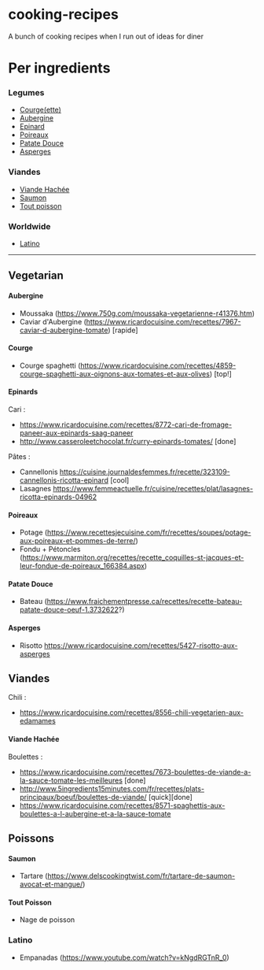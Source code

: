 # cooking-recipes
A bunch of cooking recipes when I run out of ideas for diner

# Per ingredients

### Legumes 
- [Courge(ette)](#Courge)
- [Aubergine](#Aubergine)
- [Epinard](#Epinards)
- [Poireaux](#Poireaux)
- [Patate Douce](#Patate-Douce)
- [Asperges](#Asperges)

### Viandes

- [Viande Hachée](#Viande-Hachée)
- [Saumon](#Saumon)
- [Tout poisson](#Tout-Poisson)

### Worldwide
- [Latino](#Latino)

__________

## Vegetarian

#### Aubergine

- Moussaka (https://www.750g.com/moussaka-vegetarienne-r41376.htm)
- Caviar d'Aubergine (https://www.ricardocuisine.com/recettes/7967-caviar-d-aubergine-tomate) [rapide]

#### Courge

- Courge spaghetti (https://www.ricardocuisine.com/recettes/4859-courge-spaghetti-aux-oignons-aux-tomates-et-aux-olives) [top!]
 
#### Epinards

Cari :
  - https://www.ricardocuisine.com/recettes/8772-cari-de-fromage-paneer-aux-epinards-saag-paneer
  - http://www.casseroleetchocolat.fr/curry-epinards-tomates/ [done]
  
Pâtes :
 - Cannellonis https://cuisine.journaldesfemmes.fr/recette/323109-cannellonis-ricotta-epinard [cool]
 - Lasagnes https://www.femmeactuelle.fr/cuisine/recettes/plat/lasagnes-ricotta-epinards-04962
  
#### Poireaux

- Potage (https://www.recettesjecuisine.com/fr/recettes/soupes/potage-aux-poireaux-et-pommes-de-terre/)
- Fondu + Pétoncles (https://www.marmiton.org/recettes/recette_coquilles-st-jacques-et-leur-fondue-de-poireaux_166384.aspx)

#### Patate Douce

- Bateau (https://www.fraichementpresse.ca/recettes/recette-bateau-patate-douce-oeuf-1.3732622?)

#### Asperges

- Risotto https://www.ricardocuisine.com/recettes/5427-risotto-aux-asperges
 
## Viandes

Chili :
 - https://www.ricardocuisine.com/recettes/8556-chili-vegetarien-aux-edamames

#### Viande Hachée

Boulettes :
  - https://www.ricardocuisine.com/recettes/7673-boulettes-de-viande-a-la-sauce-tomate-les-meilleures [done]
  - http://www.5ingredients15minutes.com/fr/recettes/plats-principaux/boeuf/boulettes-de-viande/ [quick][done]   
  - https://www.ricardocuisine.com/recettes/8571-spaghettis-aux-boulettes-a-l-aubergine-et-a-la-sauce-tomate
  
## Poissons

#### Saumon

- Tartare (https://www.delscookingtwist.com/fr/tartare-de-saumon-avocat-et-mangue/)

#### Tout Poisson 
 - Nage de poisson

### Latino

- Empanadas (https://www.youtube.com/watch?v=kNgdRGTnR_0)


